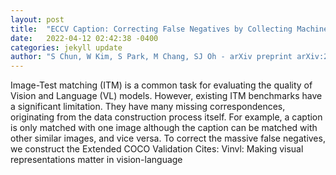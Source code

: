 ```yaml
---
layout: post
title:  "ECCV Caption: Correcting False Negatives by Collecting Machine-and-Human-verified Image-Caption Associations for MS-COCO"
date:   2022-04-12 02:42:38 -0400
categories: jekyll update
author: "S Chun, W Kim, S Park, M Chang, SJ Oh - arXiv preprint arXiv:2204.03359, 2022"
---
```

Image-Test matching (ITM) is a common task for evaluating the quality of Vision and Language (VL) models. However, existing ITM benchmarks have a significant limitation. They have many missing correspondences, originating from the data construction process itself. For example, a caption is only matched with one image although the caption can be matched with other similar images, and vice versa. To correct the massive false negatives, we construct the Extended COCO Validation Cites: Vinvl: Making visual representations matter in vision-language